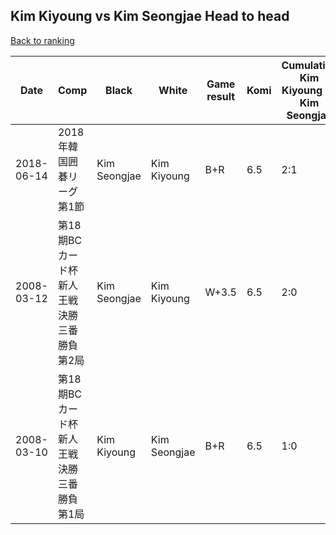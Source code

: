 ## Kim Kiyoung vs Kim Seongjae Head to head

[Back to ranking](../../index.md)




| **Date** | **Comp** | **Black** | **White** | **Game result** | **Komi** | **Cumulative Kim Kiyoung vs Kim Seongjae** | **Kim Kiyoung streak** | **Kim Seongjae streak** | 
| --- | --- | --- | --- | --- | --- | --- | --- | --- |
| 2018-06-14 | 2018年韓国囲碁リーグ第1節 | Kim Seongjae | Kim Kiyoung | B+R | 6.5 | 2:1 | 0 | 1 | 
| 2008-03-12 | 第18期BCカード杯新人王戦決勝三番勝負第2局 | Kim Seongjae | Kim Kiyoung | W+3.5 | 6.5 | 2:0 | 2 | 0 | 
| 2008-03-10 | 第18期BCカード杯新人王戦決勝三番勝負第1局 | Kim Kiyoung | Kim Seongjae | B+R | 6.5 | 1:0 | 1 | 0 |




